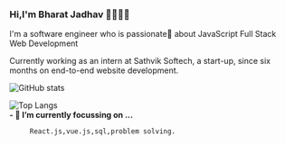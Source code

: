 ### Hi,I'm Bharat Jadhav 👋👨‍🎓‍💻

<p>I'm a software engineer who is passionate💖 about JavaScript Full Stack Web Development</p>

<p>Currently working as an intern at Sathvik Softech, a start-up,
since six months on end-to-end website development.<p>

![GitHub stats](https://github-readme-stats.vercel.app/api?username=Bharatgjadhav&show_icons=true&theme=tokyonight)

![Top Langs](https://github-readme-stats.vercel.app/api/top-langs/?username=Bharatgjadhav&theme=tokyonight)
<br/>
**- 🔭 I’m currently focussing on ...**


         React.js,vue.js,sql,problem solving.
<br />

<!--
**Bharatgjadhav/Bharatgjadhav** is a ✨ _special_ ✨ repository because its `README.md` (this file) appears on your GitHub profile.

Here are some ideas to get you started:

- 🔭 I’m currently working on ...
- 🌱 I’m currently learning ...
- 👯 I’m looking to collaborate on ...
- 🤔 I’m looking for help with ...
- 💬 Ask me about ...
- 📫 How to reach me: ...
- 😄 Pronouns: ...
- ⚡ Fun fact: ...
-->

